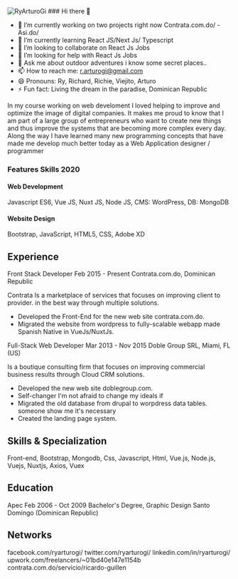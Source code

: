 <img src="https://pbs.twimg.com/media/EQ1TyXZWAAYWrYx?format=png&name=small" title="RyArturoGi"/>
### Hi there 👋

- 🔭 I’m currently working on two projects right now Contrata.com.do/ - Asi.do/
- 🌱 I’m currently learning React JS/Next Js/ Typescript
- 👯 I’m looking to collaborate on React Js Jobs
- 🤔 I’m looking for help with React Js Jobs
- 💬 Ask me about outdoor adventures i know some secret places.. 
- 📫 How to reach me: r.arturogi@gmail.com
- 😄 Pronouns: Ry, Richard, Richie, Viejito, Arturo
- ⚡ Fun fact: Living the dream in the paradise, Dominican Republic

In my course working on web develoment I loved helping to improve and optimize the image of digital companies.
It makes me proud to know that I am part of a large group of entrepreneurs who want to create new things and
thus improve the systems that are becoming more complex every day. Along the way I have learned many new
programming concepts that have made me develop much better today as a Web Application designer / programmer

### Features Skills 2020

#### Web Development
Javascript ES6, Vue JS, Nuxt JS, Node JS, CMS: WordPress, DB: MongoDB

#### Website Design
Bootstrap, JavaScript, HTML5, CSS, Adobe XD

## Experience

Front Stack Developer Feb 2015 - Present
Contrata.com.do, Dominican Republic

Contrata Is a marketplace of services that focuses on improving client to provider.
in the best way through multiple solutions.

- Developed the Front-End for the new web site contrata.com.do.
- Migrated the website from wordpress to fully-scalable webapp made Spanish Native in VueJs/NuxtJs.

Full-Stack Web Developer Mar 2013 - Nov 2015
Doble Group SRL, Miami, FL (US)

Is a boutique consulting firm that focuses on improving commercial
business results through Cloud CRM solutions.

- Developed the new web site doblegroup.com.
- Self-changer I'm not afraid to change my ideals if
- Migrated the old database from drupal to worpdress data tables. someone show me it's necessary
- Created the landing page system.

## Skills & Specialization

Front-end, Bootstrap, Mongodb, Css, Javascript, Html, Vue.js, Node.js, Vuejs, Nuxtjs, Axios, Vuex

## Education

Apec Feb 2006 - Oct 2009
Bachelor's Degree, Graphic Design
Santo Domingo (Dominican Republic)

## Networks

facebook.com/ryarturogi/
twitter.com/ryarturogi/
linkedin.com/in/ryarturogi/
upwork.com/freelancers/~01bd40e147e1154b
contrata.com.do/servicio/ricardo-guillen
